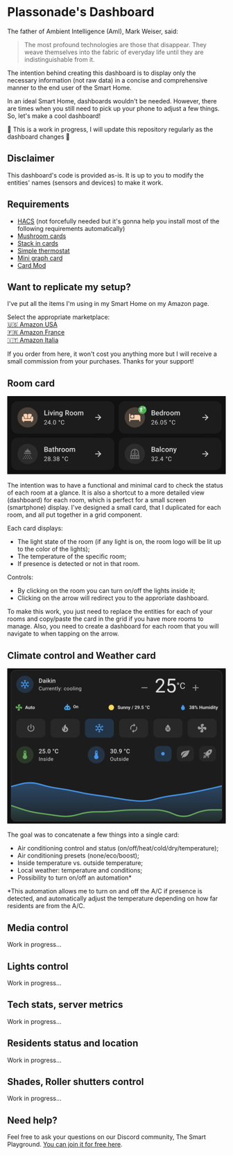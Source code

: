 # Plassonade's Dashboard

The father of Ambient Intelligence (AmI), Mark Weiser, said:
> The most profound technologies are those that disappear. 
> They weave themselves into the fabric of everyday life until they are indistinguishable from it.

The intention behind creating this dashboard is to display only the necessary information (not raw data) in a concise and comprehensive manner to the end user of the Smart Home.

In an ideal Smart Home, dashboards wouldn't be needed. However, there are times when you still need to pick up your phone to adjust a few things. So, let's make a cool dashboard!


🚧 This is a work in progress, I will update this repository regularly as the dashboard changes 🚧

## Disclaimer

This dashboard's code is provided as-is. It is up to you to modify the entities' names (sensors and devices) to make it work.

## Requirements
- [HACS] (not forcefully needed but it's gonna help you install most of the following requirements automatically)
- [Mushroom cards]
- [Stack in cards]
- [Simple thermostat]
- [Mini graph card]
- [Card Mod]

[HACS]: <https://hacs.xyz/>
[Mushroom cards]: <https://github.com/piitaya/lovelace-mushroom>
[Stack in cards]: <https://github.com/custom-cards/stack-in-card>
[Simple thermostat]: <https://github.com/nervetattoo/simple-thermostat>
[Mini graph card]: <https://github.com/kalkih/mini-graph-card>
[Card  Mod]: <https://github.com/thomasloven/lovelace-card-mod>

## Want to replicate my setup?

I've put all the items I'm using in my Smart Home on my Amazon page.

Select the appropriate marketplace:<br />
[🇺🇸 Amazon USA]<br />
[🇫🇷 Amazon France]<br />
[🇮🇹 Amazon Italia]<br />

[🇺🇸 Amazon USA]: <https://amazon.com/shop/plassonade>
[🇫🇷 Amazon France]: <https://amazon.fr/shop/plassonade>
[🇮🇹 Amazon Italia]: <https://amazon.it/shop/plassonade>


If you order from here, it won't cost you anything more but I will receive a small commission from your purchases. Thanks for your support!

## Room card

![Room card](room_card/room_card.jpg)

The intention was to have a functional and minimal card to check the status of each room at a glance.
It is also a shortcut to a more detailed view (dashboard) for each room, which is perfect for a small screen (smartphone) display.
I've designed a small card, that I duplicated for each room, and all put together in a grid component.

Each card displays:
- The light state of the room (if any light is on, the room logo will be lit up to the color of the lights);
- The temperature of the specific room;
- If presence is detected or not in that room.

Controls:
- By clicking on the room you can turn on/off the lights inside it;
- Clicking on the arrow will redirect you to the approriate dashboard.

To make this work, you just need to replace the entities for each of your rooms and copy/paste the card in the grid if you have more rooms to manage.
Also, you need to create a dashboard for each room that you will navigate to when tapping on the arrow.


## Climate control and Weather card

![Climate control and Weather card](climate_card/climate_card.png)

The goal was to concatenate a few things into a single card:
- Air conditioning control and status (on/off/heat/cold/dry/temperature);
- Air conditioning presets (none/eco/boost);
- Inside temperature vs. outside temperature;
- Local weather: temperature and conditions;
- Possibility to turn on/off an automation*

*This automation allows me to turn on and off the A/C if presence is detected, and automatically adjust the temperature depending on how far residents are from the A/C.

## Media control

Work in progress...

## Lights control

Work in progress...

## Tech stats, server metrics

Work in progress...

## Residents status and location

Work in progress...


## Shades, Roller shutters control

Work in progress...




## Need help?

Feel free to ask your questions on our Discord community, The Smart Playground.
[You can join it for free here].

[You can join it for free here]: <https://plassonade.com/links>
